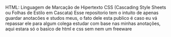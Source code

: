 HTML: Linguagem de Marcação de Hipertexto
CSS (Cascading Style Sheets ou Folhas de Estilo em Cascata) 
Esse repositorio tem o intuito de apenas guardar anotacões e studos meus, o
fato dele esta publico é caso eu vá repassar ele para algum colega estudar com
base nas minhas anotações, aqui estara só o basico de html e css sem nem um freeware
